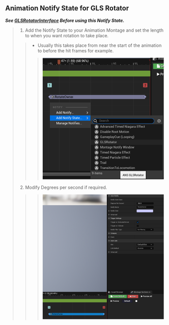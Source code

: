 ## Animation Notify State for GLS Rotator

***See [GLSRotatorInterface]() Before using this Notify State.***
>
> 1. Add the Notify State to your Animation Montage and set the length to when you want rotation to take place.
>> - Usually this takes place from near the start of the animation to before the hit frames for example.
>>>
>>> ![](Assets/Images/Documentation/Animation/ANS_GLSRotator/ANS_GLSRotator.png#small-image)
>
> 2. Modify Degrees per second if required.
>>> ![](Assets/Images/Documentation/Animation/ANS_GLSRotator/RotateOwnerClassDefaults.png#small-image)
